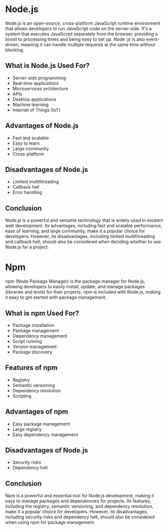 
# Node.js 

Node.js is an open-source, cross-platform JavaScript runtime environment that allows developers to run JavaScript code on the server-side. It's a system that executes JavaScript separately from the browser, providing a boost to processing times and being easy to set up. Node .js is also event-driven, meaning it can handle multiple requests at the same time without blocking.

## What is Node.js Used For?

 - Server-side programming
 - Real-time applications
 - Microservices architecture
 - APIs
 - Desktop applications
 - Machine learning
 - Internet of Things (IoT)
 

## Advantages of Node.js

 - Fast and scalable
 - Easy to learn
 - Large community
 - Cross-platform

## Disadvantages of Node.js

- Limited multithreading
- Callback hell
- Error handling


## Conclusion

Node.js is a powerful and versatile technology that is widely used in modern web development. Its advantages, including fast and scalable performance, ease of learning, and large community, make it a popular choice for developers. However, its disadvantages, including limited multithreading and callback hell, should also be considered when deciding whether to use Node.js for a project.
 


# Npm 

npm (Node Package Manager) is the package manager for Node.js, allowing developers to easily install, update, and manage packages (libraries and tools) for their projects. npm is included with Node.js, making it easy to get started with package management.

## What is npm Used For?

 - Package installation
 - Package management
 - Dependency management
 - Script running
 - Version management
 - Package discovery
  

## Features of npm

 - Registry
 - Semantic versioning
 - Dependency resolution
 - Scripting

## Advantages of npm

- Easy package management
- Large registry
- Easy dependency management


## Disadvantages of Node.js

- Security risks
- Dependency hell
 
## Conclusion
Npm is a powerful and essential tool for Node.js development, making it easy to manage packages and dependencies for projects. Its features, including the registry, semantic versioning, and dependency resolution, make it a popular choice for developers. However, its disadvantages, including security risks and dependency hell, should also be considered when using npm for package management.
